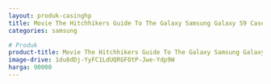 ```yaml
---
layout: produk-casinghp
title: Movie The Hitchhikers Guide To The Galaxy Samsung Galaxy S9 Case
categories: samsung

# Produk
product-title: Movie The Hitchhikers Guide To The Galaxy Samsung Galaxy S9 Case
image-drive: 1du8dDj-YyFC1LdUQRGFOtP-Jwe-Ydp9W
harga: 90000
---
```

